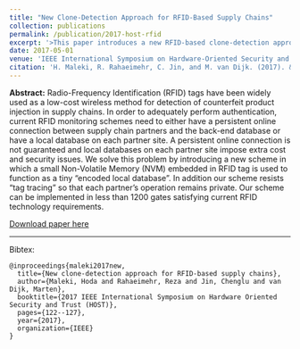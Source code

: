 ```yaml
---
title: "New Clone-Detection Approach for RFID-Based Supply Chains"
collection: publications
permalink: /publication/2017-host-rfid
excerpt: '>This paper introduces a new RFID-based clone-detection approach to secure supply chains. It effectively moves the database of authentication information to the non-volatile memory on each chip. It, therefore, reduces the cost of management and maintenance of supply chain partners.'
date: 2017-05-01
venue: 'IEEE International Symposium on Hardware-Oriented Security and Trust (HOST)'
citation: 'H. Maleki, R. Rahaeimehr, C. Jin, and M. van Dijk. (2017). &quot;New Clone-Detection Approach for RFID-Based Supply Chains&quot; <i>IEEE International Symposium on Hardware-Oriented Security and Trust (HOST)</i>.'
---
```


<b>Abstract:</b> Radio-Frequency Identification (RFID) tags have been widely used as a low-cost wireless method for detection of counterfeit product injection in supply chains. In order to adequately perform authentication, current RFID monitoring schemes need to either have a persistent online connection
between supply chain partners and the back-end database or have a local database on each partner site. A persistent online connection is not guaranteed and local databases on each partner site impose extra cost and security issues. We solve this problem by introducing a new scheme in which a small Non-Volatile
Memory (NVM) embedded in RFID tag is used to function as a tiny “encoded local database”. In addition our scheme resists “tag tracing” so that each partner’s operation remains private. Our scheme can be implemented in less than 1200 gates satisfying current RFID technology requirements.

[Download paper here](https://ieeexplore.ieee.org/document/7951810)

---

Bibtex:

```
@inproceedings{maleki2017new,
  title={New clone-detection approach for RFID-based supply chains},
  author={Maleki, Hoda and Rahaeimehr, Reza and Jin, Chenglu and van Dijk, Marten},
  booktitle={2017 IEEE International Symposium on Hardware Oriented Security and Trust (HOST)},
  pages={122--127},
  year={2017},
  organization={IEEE}
}
```